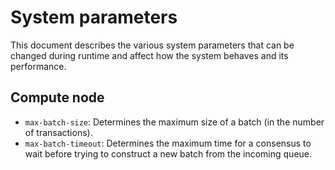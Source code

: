 # System parameters

This document describes the various system parameters that can be changed during
runtime and affect how the system behaves and its performance.

## Compute node

* `max-batch-size`: Determines the maximum size of a batch (in the number of
  transactions).
* `max-batch-timeout`: Determines the maximum time for a consensus to wait before
  trying to construct a new batch from the incoming queue.
